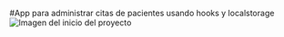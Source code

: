 #App para administrar citas de pacientes usando hooks y localstorage
![Imagen del inicio del proyecto](https://github.com/DanielGeek/react_native_proyectos/master/assets/inicio.png)